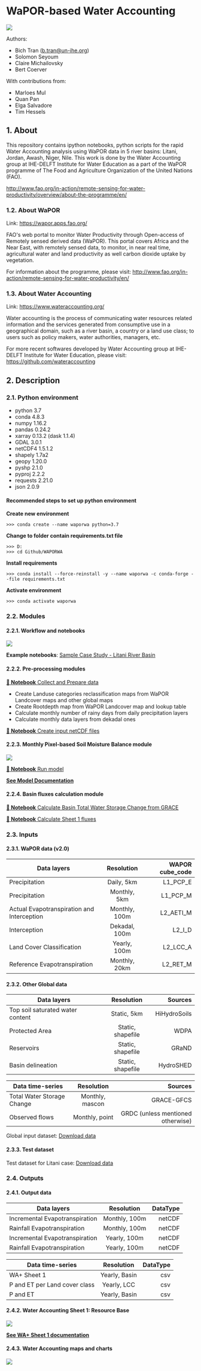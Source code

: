 # WaPOR-based Water Accounting 
![](./img/README/1_banner.jpg)

Authors: 
- Bich Tran (b.tran@un-ihe.org)
- Solomon Seyoum 
- Claire Michailovsky 
- Bert Coerver 

With contributions from:

- Marloes Mul
- Quan Pan 
- Elga Salvadore 
- Tim Hessels

## 1. About

This repository contains ipython notebooks, python scripts for the rapid Water Accounting analysis using WaPOR data in 5 river basins: Litani, Jordan, Awash, Niger, Nile. This work is done by the Water Accounting group at IHE-DELFT Institute for Water Education as a part of the WaPOR programme of The Food and Agriculture Organization of the United Nations (FAO).

http://www.fao.org/in-action/remote-sensing-for-water-productivity/overview/about-the-programme/en/

### 1.2. About WaPOR

Link: https://wapor.apps.fao.org/

FAO's web portal to monitor Water Productivity through Open-access of Remotely sensed derived data (WaPOR). This portal covers Africa and the Near East, with remotely sensed data, to monitor, in near real time, agricultural water and land productivity as well carbon dioxide uptake by vegetation.

For information about the programme, please visit: http://www.fao.org/in-action/remote-sensing-for-water-productivity/en/

### 1.3. About Water Accounting

Link: https://www.wateraccounting.org/

Water accounting is the process of communicating water resources related information and the services generated from consumptive use in a geographical domain, such as a river basin, a country or a land use class; to users such as policy makers, water authorities, managers, etc.

For more recent softwares developed by Water Accounting group at IHE-DELFT Institute for Water Education, please visit: https://github.com/wateraccounting

## 2. Description

### 2.1. Python environment

- python 3.7
- conda 4.8.3
- numpy 1.16.2
- pandas 0.24.2
- xarray 0.13.2 (dask 1.1.4)
- GDAL 3.0.1
- netCDF4 1.5.1.2
- shapely 1.7a2
- geopy 1.20.0
- pyshp 2.1.0
- pyproj 2.2.2
- requests 2.21.0
- json 2.0.9

#### Recommended steps to set up python environment

**Create new environment**

	>>> conda create --name waporwa python=3.7

**Change to folder contain requirements.txt file**

	>>> D:
	>>> cd Github/WAPORWA

**Install requirements**

	>>> conda install --force-reinstall -y --name waporwa -c conda-forge --file requirements.txt

**Activate environment**

	>>> conda activate waporwa

### 2.2. Modules

#### 2.2.1. Workflow and notebooks
![](./img/README/2_workflow.png)

**Example notebooks**: 
[Sample Case Study - Litani River Basin](./notebooks/)

#### 2.2.2. Pre-processing modules

[**:notebook: Notebook** Collect and Prepare data](./notebooks/0_Collect_Prepare_data.ipynb)

- Create Landuse categories reclassification maps from WaPOR Landcover maps and other global maps
- Create Rootdepth map from WaPOR Landcover map and lookup table
- Calculate monthly number of rainy days from daily precipitation layers
- Calculate monthly data layers from dekadal ones

[**:notebook: Notebook** Create input netCDF files](./notebooks/1_Create_NetCDF.ipynb)

#### 2.2.3. Monthly Pixel-based Soil Moisture Balance module 
![](./img/README/3_pixelbased.png)

[**:notebook: Notebook** Run model](./notebooks/3_RunSMBalance.ipynb)

[**See Model Documentation**](https://github.com/trngbich/WAPORWA/wiki/Monthly-Pixel-based-Soil-Moisture-Balance)

#### 2.2.4. Basin fluxes calculation module

[**:notebook: Notebook** Calculate Basin Total Water Storage Change from GRACE](./notebooks/2_GRACE_dS.ipynb)

[**:notebook: Notebook** Calculate Sheet 1 fluxes](./notebooks/4_calc_Sheet1_fluxes.ipynb)

### 2.3. Inputs

#### 2.3.1. WaPOR data (v2.0)

| Data layers        | Resolution           | WAPOR cube_code  |
| ------------- |:-------------:| -----:|
| Precipitation      | Daily, 5km | L1_PCP_E |
| Precipitation      | Monthly, 5km      |   L1_PCP_M |
| Actual Evapotranspiration and Interception      | Monthly, 100m      |   L2_AETI_M |
| Interception      | Dekadal, 100m      |   L2_I_D |
| Land Cover Classification     | Yearly, 100m      |   L2_LCC_A |
| Reference Evapotranspiration      | Monthly, 20km      |   L2_RET_M |

#### 2.3.2. Other Global data

| Data layers       | Resolution           | Sources  |
| ------------- |:-------------:| -----:|
| Top soil saturated water content      | Static, 5km | HiHydroSoils |
| Protected Area      | Static, shapefile | WDPA |
| Reservoirs      | Static, shapefile | GRaND |
| Basin delineation      | Static, shapefile | HydroSHED |

| Data time-series        | Resolution           | Sources  |
| ------------- |:-------------:| -----:|
| Total Water Storage Change | Monthly, mascon | GRACE-GFCS |
| Observed flows      | Monthly, point | GRDC (unless mentioned otherwise) |

Global input dataset: [Download data](./data/Download_global_input_data.md)

#### 2.3.3. Test dataset

Test dataset for Litani case: [Download data](./data/Download_Litani_test_case.md)

### 2.4. Outputs

#### 2.4.1. Output data
| Data layers       | Resolution           | DataType  |
| ------------- |:-------------:| -----:|
| Incremental Evapotranspiration      | Monthly, 100m | netCDF |
| Rainfall Evapotranspiration      | Monthly, 100m | netCDF |
| Incremental Evapotranspiration      | Yearly, 100m | netCDF |
| Rainfall Evapotranspiration      | Yearly, 100m | netCDF |


| Data time-series        | Resolution           | DataType  |
| ------------- |:-------------:| -----:|
| WA+ Sheet 1 | Yearly, Basin | csv |
| P and ET per Land cover class | Yearly, LCC | csv |
| P and ET | Yearly, Basin | csv |

#### 2.4.2. Water Accounting Sheet 1: Resource Base

![](./img/wiki/sheet1/sheet1_template.png)

[**See WA+ Sheet 1 documentation**](https://github.com/trngbich/WAPORWA/wiki/Water-Accounting-Plus-(WA-)---Sheet-1:-Resource-Base)

#### 2.4.3. Water Accounting maps and charts

![](./img/README/4_graphs.png)
